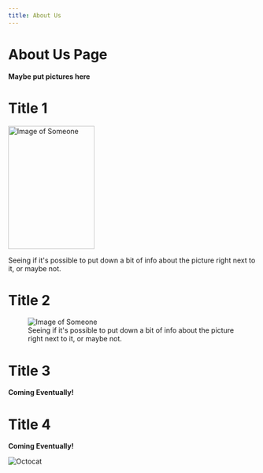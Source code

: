 ```yaml
---
title: About Us
---
```

About Us Page
=====

**Maybe put pictures here**



# Title 1
<img src="https://raw.githubusercontent.com/7SeasOfSomething/UnnamedGame/master/docs/images/test_temp.png" alt="Image of Someone" width="175" height="250">

Seeing if it's possible to put down a bit of info about the picture right next to it, or maybe not.

# Title 2

<figure>
  <img src="https://raw.githubusercontent.com/7SeasOfSomething/UnnamedGame/master/docs/images/test_temp.png" alt="Image of Someone"/>
  <figcaption>Seeing if it's possible to put down a bit of info about the picture right next to it, or maybe not.</figcaption>
</figure>

# Title 3
**Coming Eventually!**
# Title 4
**Coming Eventually!**

![Octocat](https://assets-cdn.github.com/images/icons/emoji/octocat.png)
